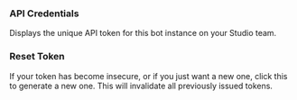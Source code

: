 ### API Credentials
Displays the unique API token for this bot instance on your Studio team.

### Reset Token
If your token has become insecure, or if you just want a new one, click this to generate a new one. This will invalidate all previously issued tokens.


